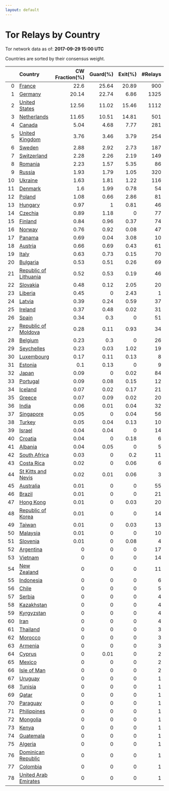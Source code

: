 ```yaml
---
layout: default
---
```



# Tor Relays by Country

Tor network data as of: **2017-09-29 15:00 UTC**

Countries are sorted by their consensus weight.

|    | Country                                                                  |   CW Fraction(%) |   Guard(%) |   Exit(%) |   #Relays |
|---:|:-------------------------------------------------------------------------|-----------------:|-----------:|----------:|----------:|
|  0 | [France](https://atlas.torproject.org/#search/country:fr)                |            22.6  |      25.64 |     20.89 |       900 |
|  1 | [Germany](https://atlas.torproject.org/#search/country:de)               |            20.14 |      22.74 |      6.86 |      1325 |
|  2 | [United States](https://atlas.torproject.org/#search/country:us)         |            12.56 |      11.02 |     15.46 |      1112 |
|  3 | [Netherlands](https://atlas.torproject.org/#search/country:nl)           |            11.65 |      10.51 |     14.81 |       501 |
|  4 | [Canada](https://atlas.torproject.org/#search/country:ca)                |             5.04 |       4.68 |      7.77 |       281 |
|  5 | [United Kingdom](https://atlas.torproject.org/#search/country:gb)        |             3.76 |       3.46 |      3.79 |       254 |
|  6 | [Sweden](https://atlas.torproject.org/#search/country:se)                |             2.88 |       2.92 |      2.73 |       187 |
|  7 | [Switzerland](https://atlas.torproject.org/#search/country:ch)           |             2.28 |       2.26 |      2.19 |       149 |
|  8 | [Romania](https://atlas.torproject.org/#search/country:ro)               |             2.23 |       1.57 |      5.35 |        86 |
|  9 | [Russia](https://atlas.torproject.org/#search/country:ru)                |             1.93 |       1.79 |      1.05 |       320 |
| 10 | [Ukraine](https://atlas.torproject.org/#search/country:ua)               |             1.63 |       1.81 |      1.22 |       116 |
| 11 | [Denmark](https://atlas.torproject.org/#search/country:dk)               |             1.6  |       1.99 |      0.78 |        54 |
| 12 | [Poland](https://atlas.torproject.org/#search/country:pl)                |             1.08 |       0.66 |      2.86 |        81 |
| 13 | [Hungary](https://atlas.torproject.org/#search/country:hu)               |             0.97 |       1    |      0.81 |        46 |
| 14 | [Czechia](https://atlas.torproject.org/#search/country:cz)               |             0.89 |       1.18 |      0    |        77 |
| 15 | [Finland](https://atlas.torproject.org/#search/country:fi)               |             0.84 |       0.96 |      0.37 |        74 |
| 16 | [Norway](https://atlas.torproject.org/#search/country:no)                |             0.76 |       0.92 |      0.08 |        47 |
| 17 | [Panama](https://atlas.torproject.org/#search/country:pa)                |             0.69 |       0.04 |      3.08 |        10 |
| 18 | [Austria](https://atlas.torproject.org/#search/country:at)               |             0.66 |       0.69 |      0.43 |        61 |
| 19 | [Italy](https://atlas.torproject.org/#search/country:it)                 |             0.63 |       0.73 |      0.15 |        70 |
| 20 | [Bulgaria](https://atlas.torproject.org/#search/country:bg)              |             0.53 |       0.51 |      0.26 |        69 |
| 21 | [Republic of Lithuania](https://atlas.torproject.org/#search/country:lt) |             0.52 |       0.53 |      0.19 |        46 |
| 22 | [Slovakia](https://atlas.torproject.org/#search/country:sk)              |             0.48 |       0.12 |      2.05 |        20 |
| 23 | [Liberia](https://atlas.torproject.org/#search/country:lr)               |             0.45 |       0    |      2.43 |         1 |
| 24 | [Latvia](https://atlas.torproject.org/#search/country:lv)                |             0.39 |       0.24 |      0.59 |        37 |
| 25 | [Ireland](https://atlas.torproject.org/#search/country:ie)               |             0.37 |       0.48 |      0.02 |        31 |
| 26 | [Spain](https://atlas.torproject.org/#search/country:es)                 |             0.34 |       0.3  |      0    |        51 |
| 27 | [Republic of Moldova](https://atlas.torproject.org/#search/country:md)   |             0.28 |       0.11 |      0.93 |        34 |
| 28 | [Belgium](https://atlas.torproject.org/#search/country:be)               |             0.23 |       0.3  |      0    |        26 |
| 29 | [Seychelles](https://atlas.torproject.org/#search/country:sc)            |             0.23 |       0.03 |      1.02 |        19 |
| 30 | [Luxembourg](https://atlas.torproject.org/#search/country:lu)            |             0.17 |       0.11 |      0.13 |         8 |
| 31 | [Estonia](https://atlas.torproject.org/#search/country:ee)               |             0.1  |       0.13 |      0    |         9 |
| 32 | [Japan](https://atlas.torproject.org/#search/country:jp)                 |             0.09 |       0    |      0.02 |        84 |
| 33 | [Portugal](https://atlas.torproject.org/#search/country:pt)              |             0.09 |       0.08 |      0.15 |        12 |
| 34 | [Iceland](https://atlas.torproject.org/#search/country:is)               |             0.07 |       0.02 |      0.17 |        21 |
| 35 | [Greece](https://atlas.torproject.org/#search/country:gr)                |             0.07 |       0.09 |      0.02 |        20 |
| 36 | [India](https://atlas.torproject.org/#search/country:in)                 |             0.06 |       0.01 |      0.04 |        32 |
| 37 | [Singapore](https://atlas.torproject.org/#search/country:sg)             |             0.05 |       0    |      0.04 |        56 |
| 38 | [Turkey](https://atlas.torproject.org/#search/country:tr)                |             0.05 |       0.04 |      0.13 |        10 |
| 39 | [Israel](https://atlas.torproject.org/#search/country:il)                |             0.04 |       0.04 |      0    |        14 |
| 40 | [Croatia](https://atlas.torproject.org/#search/country:hr)               |             0.04 |       0    |      0.18 |         6 |
| 41 | [Albania](https://atlas.torproject.org/#search/country:al)               |             0.04 |       0.05 |      0    |         5 |
| 42 | [South Africa](https://atlas.torproject.org/#search/country:za)          |             0.03 |       0    |      0.2  |        11 |
| 43 | [Costa Rica](https://atlas.torproject.org/#search/country:cr)            |             0.02 |       0    |      0.06 |         6 |
| 44 | [St Kitts and Nevis](https://atlas.torproject.org/#search/country:kn)    |             0.02 |       0.01 |      0.06 |         3 |
| 45 | [Australia](https://atlas.torproject.org/#search/country:au)             |             0.01 |       0    |      0    |        55 |
| 46 | [Brazil](https://atlas.torproject.org/#search/country:br)                |             0.01 |       0    |      0    |        21 |
| 47 | [Hong Kong](https://atlas.torproject.org/#search/country:hk)             |             0.01 |       0    |      0.03 |        20 |
| 48 | [Republic of Korea](https://atlas.torproject.org/#search/country:kr)     |             0.01 |       0    |      0    |        14 |
| 49 | [Taiwan](https://atlas.torproject.org/#search/country:tw)                |             0.01 |       0    |      0.03 |        13 |
| 50 | [Malaysia](https://atlas.torproject.org/#search/country:my)              |             0.01 |       0    |      0    |        10 |
| 51 | [Slovenia](https://atlas.torproject.org/#search/country:si)              |             0.01 |       0    |      0.08 |         4 |
| 52 | [Argentina](https://atlas.torproject.org/#search/country:ar)             |             0    |       0    |      0    |        17 |
| 53 | [Vietnam](https://atlas.torproject.org/#search/country:vn)               |             0    |       0    |      0    |        14 |
| 54 | [New Zealand](https://atlas.torproject.org/#search/country:nz)           |             0    |       0    |      0    |        11 |
| 55 | [Indonesia](https://atlas.torproject.org/#search/country:id)             |             0    |       0    |      0    |         6 |
| 56 | [Chile](https://atlas.torproject.org/#search/country:cl)                 |             0    |       0    |      0    |         5 |
| 57 | [Serbia](https://atlas.torproject.org/#search/country:rs)                |             0    |       0    |      0    |         4 |
| 58 | [Kazakhstan](https://atlas.torproject.org/#search/country:kz)            |             0    |       0    |      0    |         4 |
| 59 | [Kyrgyzstan](https://atlas.torproject.org/#search/country:kg)            |             0    |       0    |      0    |         4 |
| 60 | [Iran](https://atlas.torproject.org/#search/country:ir)                  |             0    |       0    |      0    |         4 |
| 61 | [Thailand](https://atlas.torproject.org/#search/country:th)              |             0    |       0    |      0    |         3 |
| 62 | [Morocco](https://atlas.torproject.org/#search/country:ma)               |             0    |       0    |      0    |         3 |
| 63 | [Armenia](https://atlas.torproject.org/#search/country:am)               |             0    |       0    |      0    |         3 |
| 64 | [Cyprus](https://atlas.torproject.org/#search/country:cy)                |             0    |       0.01 |      0    |         2 |
| 65 | [Mexico](https://atlas.torproject.org/#search/country:mx)                |             0    |       0    |      0    |         2 |
| 66 | [Isle of Man](https://atlas.torproject.org/#search/country:im)           |             0    |       0    |      0    |         2 |
| 67 | [Uruguay](https://atlas.torproject.org/#search/country:uy)               |             0    |       0    |      0    |         1 |
| 68 | [Tunisia](https://atlas.torproject.org/#search/country:tn)               |             0    |       0    |      0    |         1 |
| 69 | [Qatar](https://atlas.torproject.org/#search/country:qa)                 |             0    |       0    |      0    |         1 |
| 70 | [Paraguay](https://atlas.torproject.org/#search/country:py)              |             0    |       0    |      0    |         1 |
| 71 | [Philippines](https://atlas.torproject.org/#search/country:ph)           |             0    |       0    |      0    |         1 |
| 72 | [Mongolia](https://atlas.torproject.org/#search/country:mn)              |             0    |       0    |      0    |         1 |
| 73 | [Kenya](https://atlas.torproject.org/#search/country:ke)                 |             0    |       0    |      0    |         1 |
| 74 | [Guatemala](https://atlas.torproject.org/#search/country:gt)             |             0    |       0    |      0    |         1 |
| 75 | [Algeria](https://atlas.torproject.org/#search/country:dz)               |             0    |       0    |      0    |         1 |
| 76 | [Dominican Republic](https://atlas.torproject.org/#search/country:do)    |             0    |       0    |      0    |         1 |
| 77 | [Colombia](https://atlas.torproject.org/#search/country:co)              |             0    |       0    |      0    |         1 |
| 78 | [United Arab Emirates](https://atlas.torproject.org/#search/country:ae)  |             0    |       0    |      0    |         1 |